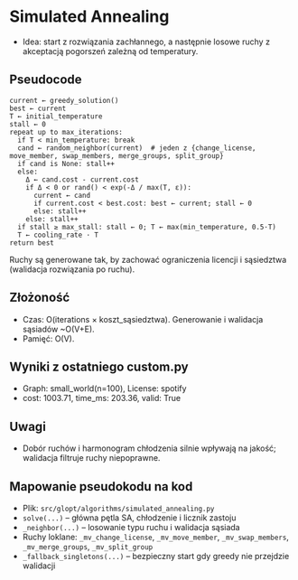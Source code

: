 # Simulated Annealing

- Idea: start z rozwiązania zachłannego, a następnie losowe ruchy z akceptacją pogorszeń zależną od temperatury.

## Pseudocode
```
current ← greedy_solution()
best ← current
T ← initial_temperature
stall ← 0
repeat up to max_iterations:
  if T < min_temperature: break
  cand ← random_neighbor(current)  # jeden z {change_license, move_member, swap_members, merge_groups, split_group}
  if cand is None: stall++
  else:
    Δ ← cand.cost - current.cost
    if Δ < 0 or rand() < exp(-Δ / max(T, ε)):
      current ← cand
      if current.cost < best.cost: best ← current; stall ← 0
      else: stall++
    else: stall++
  if stall ≥ max_stall: stall ← 0; T ← max(min_temperature, 0.5·T)
  T ← cooling_rate · T
return best
```

Ruchy są generowane tak, by zachować ograniczenia licencji i sąsiedztwa (walidacja rozwiązania po ruchu).

## Złożoność
- Czas: O(iterations × koszt_sąsiedztwa). Generowanie i walidacja sąsiadów ~O(V+E).
- Pamięć: O(V).

## Wyniki z ostatniego custom.py
- Graph: small_world(n=100), License: spotify
- cost: 1003.71, time_ms: 203.36, valid: True

## Uwagi
- Dobór ruchów i harmonogram chłodzenia silnie wpływają na jakość; walidacja filtruje ruchy niepoprawne.

## Mapowanie pseudokodu na kod
- Plik: `src/glopt/algorithms/simulated_annealing.py`
- `solve(...)` – główna pętla SA, chłodzenie i licznik zastoju
- `_neighbor(...)` – losowanie typu ruchu i walidacja sąsiada
- Ruchy loklane: `_mv_change_license`, `_mv_move_member`, `_mv_swap_members`, `_mv_merge_groups`, `_mv_split_group`
- `_fallback_singletons(...)` – bezpieczny start gdy greedy nie przejdzie walidacji
